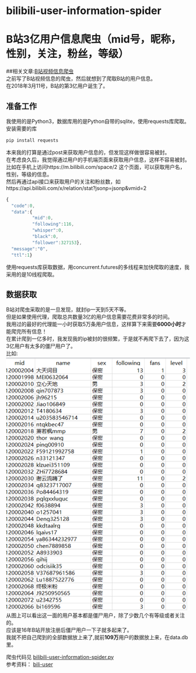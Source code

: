 # bilibili-user-information-spider
# B站3亿用户信息爬虫（mid号，昵称，性别，关注，粉丝，等级）
  
##相关文章:[B站视频信息爬虫](https://github.com/zhang0peter/bilibili-video-information-spider)  
之前写了B站视频信息的爬虫，然后就想到了爬取B站的用户信息。  </br>
在2018年3月11号，B站的第3亿用户诞生了。  </br>

## 准备工作
我使用的是Python3，数据库用的是Python自带的sqlite，使用requests库爬取。</br>
安装需要的库</br>

```python
pip install requests
```

本来我的打算是通过post来获取用户信息的，但发现这样做很容易被封。  </br>
在考虑良久后，我觉得通过用户的手机端页面来获取用户信息，这样不容易被封。  </br>
比如在手机上访问https://m.bilibili.com/space/2
这个页面，可以获取用户名，性别，等级的信息。  </br>
然后再通过api接口来获取用户的关注和粉丝数，如https://api.bilibili.com/x/relation/stat?jsonp=jsonp&vmid=2  </br>
```javascript
{
  "code":0,
  "data":{
          "mid":0,
          "following":116,
          "whisper":0,
          "black":0,
          "follower":327153},
  "message":"0",
  "ttl":1}
```
使用requests库获取数据，用concurrent.futures的多线程来加快爬取的速度，我采用的是10线程爬取。</br>


## 数据获取
B站对爬虫采取的是一旦发现，就封ip一天到5天不等。</br>
但是如果使用代理，爬取总共数量3亿的用户信息需要花费非常多的时间。</br>
我用过的最好的代理能一小时获取5万条用户信息，这样算下来需要**6000小时**才能爬完所有信息！  </br>
在累计爬到一亿多时，我发现我的ip被封的很频繁，于是就不再爬下去了，因为这3亿用户有太多的僵尸用户了。  </br>
比如:  </br>
![](information.png)  </br>
从图上可以看出这一面的用户基本都是僵尸用户，除了少数几个有等级或者关注的。  </br>
应该是16年B站开放注册后僵尸用户一下子就多起来了。  </br>
我就不把自己爬到的全部数据放上来了,就前**109万**用户的数据放上来，在data.db里。  </br>






爬虫代码见 [bilibili-user-information-spider.py](code.py)</br>
参考资料： [bili-user](https://github.com/airingursb/bilibili-user/)</br>
